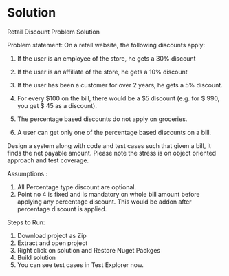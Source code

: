 # Solution
Retail Discount Problem Solution

Problem statement: On a retail website, the following discounts apply:

1. If the user is an employee of the store, he gets a 30% discount

2.    If the user is an affiliate of the store, he gets a 10% discount

3.    If the user has been a customer for over 2 years, he gets a 5% discount.

4.    For every $100 on the bill, there would be a $5 discount (e.g. for $ 990, you get $ 45 as a discount).

5.    The percentage based discounts do not apply on groceries.

6.    A user can get only one of the percentage based discounts on a bill.

 

Design a system along with code and test cases such that given a bill, it finds the net payable amount. Please note the stress is on object oriented approach and test coverage.

 Assumptions :
 
 1. All Percentage type discount are optional.
 2. Point no 4 is fixed and is mandatory on whole bill amount before applying any percentage discount. 
    This would be addon after percentage discount is applied.
    

Steps to Run:

1. Download project as Zip
2. Extract and open project 
3. Right click on solution and Restore Nuget Packges
4. Build solution
5. You can see test cases in Test Explorer now. 
